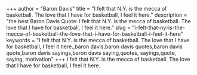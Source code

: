 +++
author = "Baron Davis"
title = "I felt that N.Y. is the mecca of basketball. The love that I have for basketball, I feel it here."
description = "the best Baron Davis Quote: I felt that N.Y. is the mecca of basketball. The love that I have for basketball, I feel it here."
slug = "i-felt-that-ny-is-the-mecca-of-basketball-the-love-that-i-have-for-basketball-i-feel-it-here"
keywords = "I felt that N.Y. is the mecca of basketball. The love that I have for basketball, I feel it here.,baron davis,baron davis quotes,baron davis quote,baron davis sayings,baron davis saying,quotes, sayings,quote, saying, motivation"
+++
I felt that N.Y. is the mecca of basketball. The love that I have for basketball, I feel it here.
